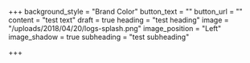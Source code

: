 +++
background_style = "Brand Color"
button_text = ""
button_url = ""
content = "test text"
draft = true
heading = "test heading"
image = "/uploads/2018/04/20/logs-splash.png"
image_position = "Left"
image_shadow = true
subheading = "test subheading"

+++
